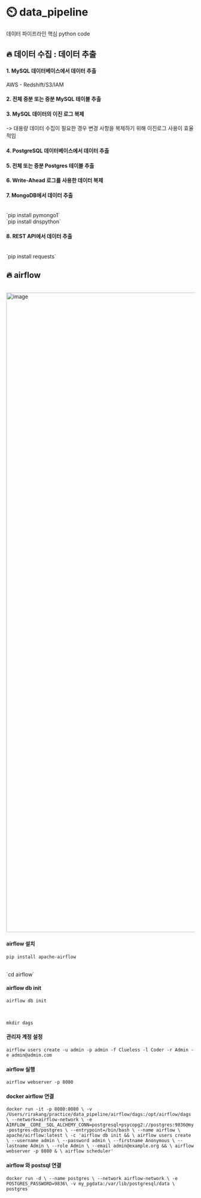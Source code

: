 # ⏲️ data_pipeline
데이터 파이프라인 핵심 python code

## :fire: 데이터 수집 : 데이터 추출



#### 1. MySQL 데이터베이스에서 데이터 추출
 AWS - Redshift/S3/IAM

#### 2. 전체 증분 또는 증분 MySQL 테이블 추출

#### 3. MySQL 데이터의 이진 로그 복제
 -> 대용량 데이터 수집이 필요한 경우 변경 사항을 복제하기 위해 이진로그 사용이 효율적임
 
#### 4. PostgreSQL 데이터베이스에서 데이터 추출

#### 5. 전체 또는 증분 Postgres 테이블 추출

#### 6. Write-Ahead 로그를 사용한 데이터 복제

#### 7. MongoDB에서 데이터 추출
   <br/>
   `pip install pymongo1`
   <br/>
   `pip install dnspython`

#### 8. REST API에서 데이터 추출
   <br/>
   `pip install requests`

## :fire: airflow 

   <br/>
   <img width="1706" alt="image" src="https://github.com/rriakang/data_pipeline/assets/90817403/a087a982-7aa2-4432-a59f-72ab7420ee08">

#### airflow 설치
   `pip install apache-airflow`

   <br/>
   `cd airflow`
    <br/>

#### airflow db init
   `airflow db init`

   <br/>
   
   `mkdir dags`
   <br/>

   #### 관리자 계정 설정
   `airflow users create -u admin -p admin -f Clueless -l Coder -r Admin -e admin@admin.com`
   <br/>

   #### airflow 실행
   `airflow webserver -p 8080`

   #### docker airflow 연결
  `docker run -it -p 8080:8080 \
  -v /Users/rirakang/practice/data_pipeline/airflow/dags:/opt/airflow/dags \
  --network=airflow-network \
  -e AIRFLOW__CORE__SQL_ALCHEMY_CONN=postgresql+psycopg2://postgres:9836@my-postgres-db/postgres \
  --entrypoint=/bin/bash \
  --name airflow \
  apache/airflow:latest \
  -c 'airflow db init && \
    airflow users create \
      --username admin \
      --password admin \
      --firstname Anonymous \
      --lastname Admin \
      --role Admin \
      --email admin@example.org && \
    airflow webserver -p 8080 & \
    airflow scheduler'`

   

   #### airflow 와 postsql 연결
   `docker run -d \
  --name postgres \
  --network airflow-network \
  -e POSTGRES_PASSWORD=9836\
 -v my_pgdata:/var/lib/postgresql/data \
  postgres`